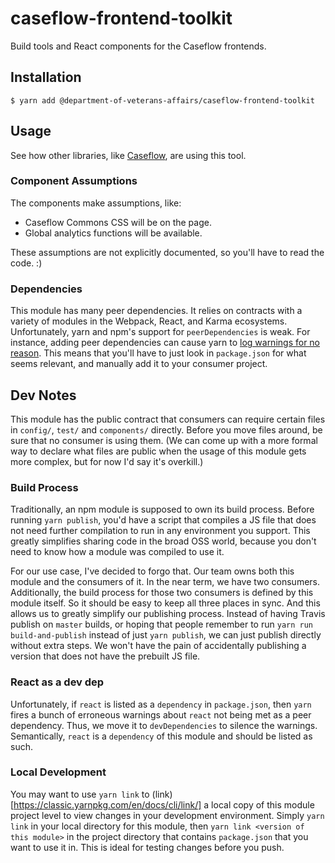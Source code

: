 # caseflow-frontend-toolkit
Build tools and React components for the Caseflow frontends.

## Installation

```
$ yarn add @department-of-veterans-affairs/caseflow-frontend-toolkit
```

## Usage

See how other libraries, like [Caseflow](https://github.com/department-of-veterans-affairs/caseflow/), are using this tool.

### Component Assumptions
The components make assumptions, like:

* Caseflow Commons CSS will be on the page.
* Global analytics functions will be available.

These assumptions are not explicitly documented, so you'll have to read the code. :)

### Dependencies
This module has many peer dependencies. It relies on contracts with a variety of modules in the Webpack, React, and Karma ecosystems. Unfortunately, yarn and npm's support for `peerDependencies` is weak. For instance, adding peer dependencies can cause yarn to [log warnings for no reason](https://github.com/yarnpkg/yarn/issues/4850). This means that you'll have to just look in `package.json` for what seems relevant, and manually add it to your consumer project.

## Dev Notes
This module has the public contract that consumers can require certain files in `config/`, `test/` and `components/` directly. Before you move files around, be sure that no consumer is using them. (We can come up with a more formal way to declare what files are public when the usage of this module gets more complex, but for now I'd say it's overkill.) 

### Build Process
Traditionally, an npm module is supposed to own its build process. Before running `yarn publish`, you'd have a script that compiles a JS file that does not need further compilation to run in any environment you support. This greatly simplifies sharing code in the broad OSS world, because you don't need to know how a module was compiled to use it.

For our use case, I've decided to forgo that. Our team owns both this module and the consumers of it. In the near term, we have two consumers. Additionally, the build process for those two consumers is defined by this module itself. So it should be easy to keep all three places in sync. And this allows us to greatly simplify our publishing process. Instead of having Travis publish on `master` builds, or hoping that people remember to run `yarn run build-and-publish` instead of just `yarn publish`, we can just publish directly without extra steps. We won't have the pain of accidentally publishing a version that does not have the prebuilt JS file.

### React as a dev dep
Unfortunately, if `react` is listed as a `dependency` in `package.json`, then `yarn` fires a bunch of erroneous warnings about `react` not being met as a peer dependency. Thus, we move it to `devDependencies` to silence the warnings. Semantically, `react` is a `dependency` of this module and should be listed as such.

### Local Development
You may want to use `yarn link` to (link)[https://classic.yarnpkg.com/en/docs/cli/link/] a local copy of this module project level to view changes in your development environment. Simply `yarn link` in your local directory for this module, then `yarn link <version of this module>` in the project directory that contains `package.json` that you want to use it in. This is ideal for testing changes before you push.